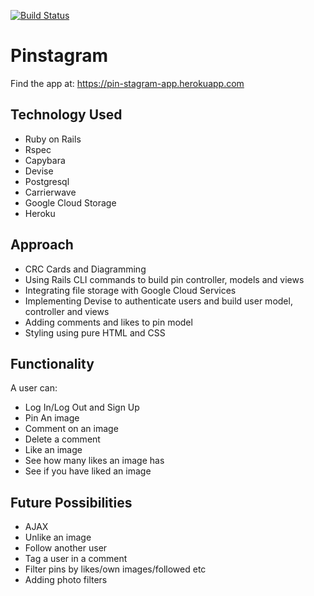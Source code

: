 [![Build Status](https://travis-ci.org/haletothewood/Pinstagram.svg?branch=master)](https://travis-ci.org/haletothewood/Pinstagram)

Pinstagram
===================

Find the app at: https://pin-stagram-app.herokuapp.com

## Technology Used

*  Ruby on Rails
*  Rspec
*  Capybara
*  Devise
*  Postgresql
*  Carrierwave
*  Google Cloud Storage
*  Heroku

## Approach

* CRC Cards and Diagramming
* Using Rails CLI commands to build pin controller, models and views
* Integrating file storage with Google Cloud Services
* Implementing Devise to authenticate users and build user model, controller and views
* Adding comments and likes to pin model
* Styling using pure HTML and CSS

## Functionality

A user can:
* Log In/Log Out and Sign Up
* Pin An image
* Comment on an image
* Delete a comment
* Like an image
* See how many likes an image has
* See if you have liked an image

## Future Possibilities

* AJAX
* Unlike an image
* Follow another user
* Tag a user in a comment
* Filter pins by likes/own images/followed etc
* Adding photo filters
